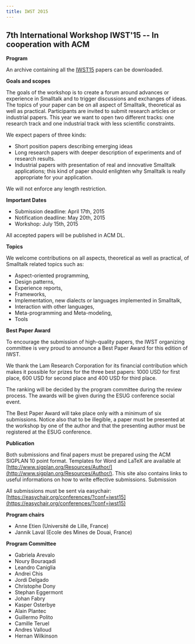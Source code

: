 ```yaml
---
title: IWST 2015
---
```


## 7th International Workshop IWST'15 \-\- In cooperation with ACM

**Program**

An archive containing all the [IWST15](http://www.esug.org/wiki/pier/Conferences/2015/International-Workshop-IWST_15/IWST15?_s=Gqf2imzx00v3RHwu&_k=BnfxDlTdxzJI1iDa&view=PRDownloadView&_n&30) papers can be downloaded.

**Goals and scopes**

The goals of the workshop is to create a forum around advances or experience in Smalltalk and to trigger discussions and exchanges of ideas. The topics of your paper can be on all aspect of Smalltalk, theoretical as well as practical. Participants are invited to submit research articles or industrial papers. This year we want to open two different tracks: one research track and one industrial track with less scientific constraints.

We expect papers of three kinds:

- Short position papers describing emerging ideas
- Long research papers with deeper description of experiments and of research results.
- Industrial papers with presentation of real and innovative Smalltalk applications; this kind of paper should enlighten why Smalltalk is really appropriate for your application.

We will not enforce any length restriction.

**Important Dates**

- Submission deadline: April 17th, 2015
- Notification deadline: May 20th, 2015
- Workshop: July 15th, 2015

All accepted papers will be published in ACM DL.


**Topics**

We welcome contributions on all aspects, theoretical as well as practical, of Smalltalk related topics such as:

- Aspect-oriented programming,
- Design patterns,
- Experience reports,
- Frameworks,
- Implementation, new dialects or languages implemented in Smalltalk,
- Interaction with other languages,
- Meta-programming and Meta-modeling,
- Tools


**Best Paper Award**

To encourage the submission of high-quality papers, the IWST organizing committee is very proud to announce a Best Paper Award for this edition of IWST.

We thank the Lam Research Corporation for its financial contribution which makes it possible for prizes for the three best papers: 1000 USD for first place, 600 USD for second place and 400 USD for third place.

The ranking will be decided by the program committee during the review process. The awards will be given during the ESUG conference social event.

The Best Paper Award will take place only with a minimum of six submissions. Notice also that to be illegible, a paper must be presented at the workshop by one of the author and that the presenting author must be registered at the ESUG conference.


**Publication**

Both submissions and final papers must be prepared using the ACM SIGPLAN 10 point format. Templates for Word and LaTeX are available at [http://www.sigplan.org/Resources/Author/](http://www.sigplan.org/Resources/Author/). This site also contains links to useful informations on how to write effective submissions. Submission

All submissions must be sent via easychair: [https://easychair.org/conferences/?conf=iwst15](https://easychair.org/conferences/?conf=iwst15)


**Program chairs**

- Anne Etien (Université de Lille, France)
- Jannik Laval (Ecole des Mines de Douai, France)


**Program Committee**

- Gabriela Arevalo
- Noury Bouraqadi
- Leandro Caniglia
- Andrei Chis
- Jordi Delgado
- Christophe Dony
- Stephan Eggermont
- Johan Fabry
- Kasper Osterbye
- Alain Plantec
- Guillermo Polito
- Camille Teruel
- Andres Valloud
- Hernan Wilkinson
